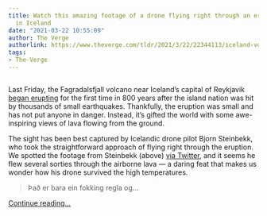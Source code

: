 ```yaml
---
title: Watch this amazing footage of a drone flying right through an erupting volcano
  in Iceland
date: "2021-03-22 10:55:09"
author: The Verge
authorlink: https://www.theverge.com/tldr/2021/3/22/22344113/iceland-volcano-eruption-drone-footage-fagradalsfjall
tags:
- The-Verge
---
```

<figure>
      <img alt="" src="https://cdn.vox-cdn.com/thumbor/qGopej8sIeMsCaFNivAGo8Zzjrg=/47x0:553x337/1310x873/cdn.vox-cdn.com/uploads/chorus_image/image/69004672/volcano_fly_by.0.gif" />
    </figure>

  <p id="qGpu6o">Last Friday, the Fagradalsfjall volcano near Iceland’s capital of Reykjavik <a href="https://www.theguardian.com/world/2021/mar/19/iceland-volcano-eruption-under-way-in-fagradalsfjall-near-reykjavik">began erupting</a> for the first time in 800 years after the island nation was hit by thousands of small earthquakes. Thankfully, the eruption was small and has not put anyone in danger. Instead, it’s gifted the world with some awe-inspiring views of lava flowing from the ground.</p>
<p id="6N2qd6">The sight has been best captured by Icelandic drone pilot Bjorn Steinbekk, who took the straightforward approach of flying right through the eruption. We spotted the footage from Steinbekk (above) <a href="https://twitter.com/AnthonyQuintano/status/1373787472493170695">via Twitter</a>, and it seems he flew several sorties through the airborne lava — a daring feat that makes us wonder how his drone survived the high temperatures.</p>
<div id="faRvlQ">
<div id="fb-root"></div>
<div class="fb-video" data-href="https://www.facebook.com/steinbekk/videos/10224910504055066"><blockquote cite="https://www.facebook.com/steinbekk/videos/10224910504055066/" class="fb-xfbml-parse-ignore">
<a href="https://www.facebook.com/steinbekk/videos/10224910504055066/"></a><p>Það er bara ein fokking regla og...</p>
</blockquote></div>
</div>
  <p>
    <a href="https://www.theverge.com/tldr/2021/3/22/22344113/iceland-volcano-eruption-drone-footage-fagradalsfjall">Continue reading&hellip;</a>
  </p>